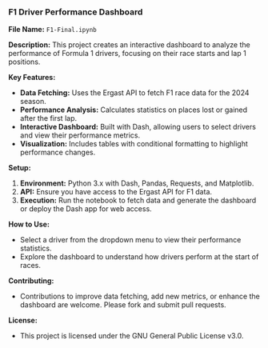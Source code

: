 ### F1 Driver Performance Dashboard

**File Name:** `F1-Final.ipynb`

**Description:**
This project creates an interactive dashboard to analyze the performance of Formula 1 drivers, focusing on their race starts and lap 1 positions.

**Key Features:**
- **Data Fetching:** Uses the Ergast API to fetch F1 race data for the 2024 season.
- **Performance Analysis:** Calculates statistics on places lost or gained after the first lap.
- **Interactive Dashboard:** Built with Dash, allowing users to select drivers and view their performance metrics.
- **Visualization:** Includes tables with conditional formatting to highlight performance changes.

**Setup:**
1. **Environment:** Python 3.x with Dash, Pandas, Requests, and Matplotlib.
2. **API:** Ensure you have access to the Ergast API for F1 data.
3. **Execution:** Run the notebook to fetch data and generate the dashboard or deploy the Dash app for web access.

**How to Use:**
- Select a driver from the dropdown menu to view their performance statistics.
- Explore the dashboard to understand how drivers perform at the start of races.

**Contributing:**
- Contributions to improve data fetching, add new metrics, or enhance the dashboard are welcome. Please fork and submit pull requests.

**License:**
- This project is licensed under the GNU General Public License v3.0.